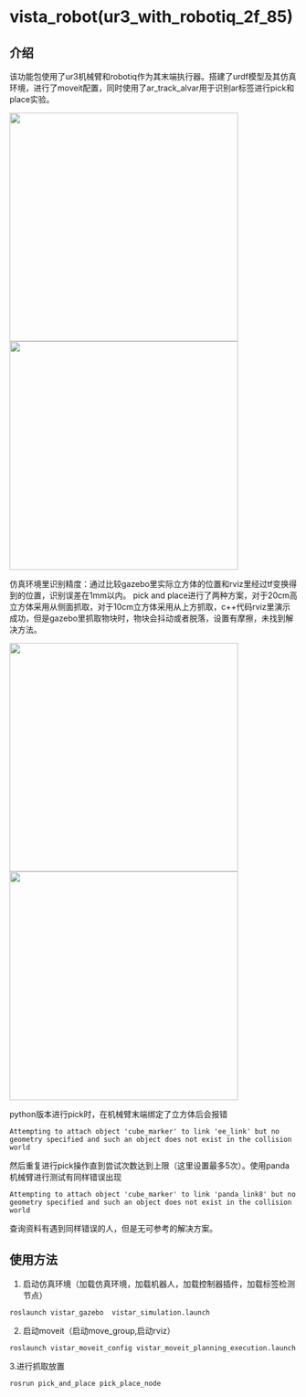 # vista_robot(ur3_with_robotiq_2f_85)

## 介绍

该功能包使用了ur3机械臂和robotiq作为其末端执行器。搭建了urdf模型及其仿真环境，进行了moveit配置，同时使用了ar_track_alvar用于识别ar标签进行pick和place实验。

<img src="https://github.com/dumabuhitu/vista_robot/tree/master/media/pickdemo1.gif" width="400">
<img src="https://github.com/dumabuhitu/vista_robot/tree/master/media/pickdemo2.gif" width="400">

仿真环境里识别精度：通过比较gazebo里实际立方体的位置和rviz里经过tf变换得到的位置，识别误差在1mm以内。
pick and place进行了两种方案，对于20cm高立方体采用从侧面抓取，对于10cm立方体采用从上方抓取，c++代码rviz里演示成功，但是gazebo里抓取物块时，物块会抖动或者脱落，设置有摩擦，未找到解决方法。

<img src="https://github.com/dumabuhitu/vista_robot/tree/master/media/gazebodemo1.gif" width="400">
<img src="https://github.com/dumabuhitu/vista_robot/tree/master/media/gazebodemo2.gif" width="400">

python版本进行pick时，在机械臂末端绑定了立方体后会报错
```
Attempting to attach object 'cube_marker' to link 'ee_link' but no geometry specified and such an object does not exist in the collision world
```
然后重复进行pick操作直到尝试次数达到上限（这里设置最多5次）。使用panda机械臂进行测试有同样错误出现
```
Attempting to attach object 'cube_marker' to link 'panda_link8' but no geometry specified and such an object does not exist in the collision world
```
查询资料有遇到同样错误的人，但是无可参考的解决方案。

## 使用方法

1. 启动仿真环境（加载仿真环境，加载机器人，加载控制器插件，加载标签检测节点）

```
roslaunch vistar_gazebo  vistar_simulation.launch
```

2. 启动moveit（启动move_group,启动rviz）

```
roslaunch vistar_moveit_config vistar_moveit_planning_execution.launch
```

​3.进行抓取放置

```
rosrun pick_and_place pick_place_node
```
